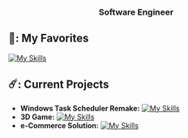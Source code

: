 
<h3 align="center">Software Engineer</h3>

## 👻: My Favorites
[![My Skills](https://skillicons.dev/icons?i=cpp,c,py,lua,azure,postgres,mongodb,unreal)](https://skillicons.dev)

## ☄️: Current Projects
- **Windows Task Scheduler Remake:** [![My Skills](https://skillicons.dev/icons?i=cpp,c)](https://skillicons.dev)
- **3D Game:** [![My Skills](https://skillicons.dev/icons?i=cpp,unreal)](https://skillicons.dev) 
- **e-Commerce Solution:**  [![My Skills](https://skillicons.dev/icons?i=cs,dotnet)](https://skillicons.dev) 

